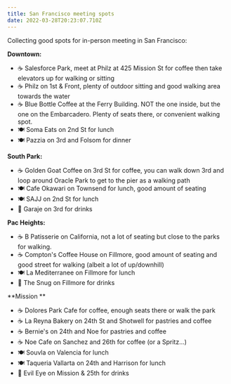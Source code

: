 ```yaml
---
title: San Francisco meeting spots
date: 2022-03-28T20:23:07.710Z
---
```

Collecting good spots for in-person meeting in San Francisco:

**Downtown:**

* ☕ Salesforce Park, meet at Philz at 425 Mission St for coffee then take elevators up for walking or sitting
* ☕ Philz on 1st & Front, plenty of outdoor sitting and good walking area towards the water
* ☕ Blue Bottle Coffee at the Ferry Building. NOT the one inside, but the one on the Embarcadero. Plenty of seats there, or convenient walking spot.
* 🍽️ Soma Eats on 2nd St for lunch
* 🍽️ Pazzia on 3rd and Folsom for dinner

**South Park:**

* ☕ Golden Goat Coffee on 3rd St for coffee, you can walk down 3rd and loop around Oracle Park to get to the pier as a walking path
* 🍽️ Cafe Okawari on Townsend for lunch, good amount of seating
* 🍽️ SAJJ on 2nd St for lunch
* 🍺 Garaje on 3rd for drinks

**Pac Heights:**

* ☕ B Patisserie on California, not a lot of seating but close to the parks for walking.
* ☕ Compton's Coffee House on Fillmore, good amount of seating and good street for walking (albeit a lot of up/downhill)
* 🍽️ La Mediterranee on Fillmore for lunch
* 🍺 The Snug on Fillmore for drinks 

**Mission **

* ☕ Dolores Park Cafe for coffee, enough seats there or walk the park
* ☕ La Reyna Bakery on 24th St and Shotwell for pastries and coffee
* ☕ Bernie's on 24th and Noe for pastries and coffee
* ☕ Noe Cafe on Sanchez and 26th for coffee (or a Spritz...)
* 🍽️ Souvla on Valencia for lunch
* 🍽️ Taqueria Vallarta on 24th and Harrison for lunch
* 🍺 Evil Eye on Mission & 25th for drinks